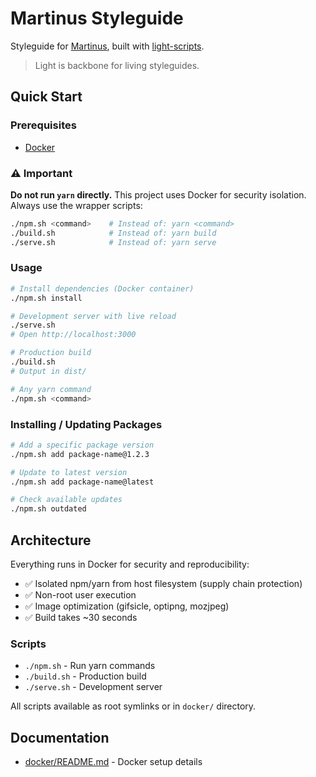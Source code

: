 # Martinus Styleguide

Styleguide for [Martinus](https://www.martinus.sk), built with [light-scripts](https://github.com/lightingbeetle/light-scripts).

> Light is backbone for living styleguides.

## Quick Start

### Prerequisites
- [Docker](https://www.docker.com/)

### ⚠️ Important
**Do not run `yarn` directly.** This project uses Docker for security isolation. Always use the wrapper scripts:

```bash
./npm.sh <command>    # Instead of: yarn <command>
./build.sh            # Instead of: yarn build
./serve.sh            # Instead of: yarn serve
```

### Usage

```bash
# Install dependencies (Docker container)
./npm.sh install

# Development server with live reload
./serve.sh
# Open http://localhost:3000

# Production build
./build.sh
# Output in dist/

# Any yarn command
./npm.sh <command>
```

### Installing / Updating Packages

```bash
# Add a specific package version
./npm.sh add package-name@1.2.3

# Update to latest version
./npm.sh add package-name@latest

# Check available updates
./npm.sh outdated
```

## Architecture

Everything runs in Docker for security and reproducibility:
- ✅ Isolated npm/yarn from host filesystem (supply chain protection)
- ✅ Non-root user execution
- ✅ Image optimization (gifsicle, optipng, mozjpeg)
- ✅ Build takes ~30 seconds

### Scripts
- `./npm.sh` - Run yarn commands
- `./build.sh` - Production build  
- `./serve.sh` - Development server

All scripts available as root symlinks or in `docker/` directory.

## Documentation

- [docker/README.md](docker/README.md) - Docker setup details
